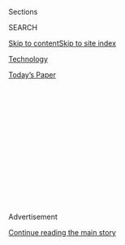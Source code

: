 <div id="app">

<div>

<div>

<div>

<div class="NYTAppHideMasthead css-1q2w90k e1suatyy0">

<div class="section css-ui9rw0 e1suatyy2">

<div class="css-eph4ug er09x8g0">

<div class="css-6n7j50">

</div>

<span class="css-1dv1kvn">Sections</span>

<div class="css-10488qs">

<span class="css-1dv1kvn">SEARCH</span>

</div>

[Skip to content](#site-content)[Skip to site
index](#site-index)

</div>

<div id="masthead-section-label" class="css-1wr3we4 eaxe0e00">

[Technology](https://www.nytimes.com/section/technology)

</div>

<div class="css-10698na e1huz5gh0">

</div>

</div>

<div id="masthead-bar-one" class="section hasLinks css-15hmgas e1csuq9d3">

<div class="css-uqyvli e1csuq9d0">

</div>

<div class="css-1uqjmks e1csuq9d1">

</div>

<div class="css-9e9ivx">

[](https://myaccount.nytimes.com/auth/login?response_type=cookie&client_id=vi)

</div>

<div class="css-1bvtpon e1csuq9d2">

[Today’s
Paper](https://www.nytimes.com/section/todayspaper)

</div>

</div>

</div>

</div>

<div data-aria-hidden="false">

<div id="site-content" data-role="main">

<div>

<div class="css-1aor85t" style="opacity:0.000000001;z-index:-1;visibility:hidden">

<div class="css-1hqnpie">

<div class="css-epjblv">

<span class="css-17xtcya">[Technology](/section/technology)</span><span class="css-x15j1o">|</span><span class="css-fwqvlz">TikTok
to Withdraw From Hong Kong as Tech Giants Halt Data
Requests</span>

</div>

<div class="css-k008qs">

<div class="css-1iwv8en">

<span class="css-18z7m18"></span>

<div>

</div>

</div>

<span class="css-1n6z4y">https://nyti.ms/2ZNP79m</span>

<div class="css-1705lsu">

<div class="css-4xjgmj">

<div class="css-4skfbu" data-role="toolbar" data-aria-label="Social Media Share buttons, Save button, and Comments Panel with current comment count" data-testid="share-tools">

  - 
  - 
  - 
  - 
    
    <div class="css-6n7j50">
    
    </div>

  - 

</div>

</div>

</div>

</div>

</div>

</div>

<div id="NYT_TOP_BANNER_REGION" class="css-13pd83m">

</div>

<div id="top-wrapper" class="css-1sy8kpn">

<div id="top-slug" class="css-l9onyx">

Advertisement

</div>

[Continue reading the main
story](#after-top)

<div class="ad top-wrapper" style="text-align:center;height:100%;display:block;min-height:250px">

<div id="top" class="place-ad" data-position="top" data-size-key="top">

</div>

</div>

<div id="after-top">

</div>

</div>

<div>

<div id="sponsor-wrapper" class="css-1hyfx7x">

<div id="sponsor-slug" class="css-19vbshk">

Supported by

</div>

[Continue reading the main
story](#after-sponsor)

<div id="sponsor" class="ad sponsor-wrapper" style="text-align:center;height:100%;display:block">

</div>

<div id="after-sponsor">

</div>

</div>

<div class="css-186x18t">

</div>

<div class="css-1vkm6nb ehdk2mb0">

# TikTok to Withdraw From Hong Kong as Tech Giants Halt Data Requests

</div>

Google, Facebook and Twitter said they were reviewing China’s punitive
new national security law for the city, a rare public questioning of
Chinese policy by major American tech companies.

<div class="css-79elbk" data-testid="photoviewer-wrapper">

<div class="css-z3e15g" data-testid="photoviewer-wrapper-hidden">

</div>

<div class="css-1a48zt4 ehw59r15" data-testid="photoviewer-children">

![<span class="css-16f3y1r e13ogyst0" data-aria-hidden="true">To avoid
slogans that are banned under China’s national security law, supporters
of arrested protesters raised blank paper outside a court in Hong Kong
last
week.</span><span class="css-cnj6d5 e1z0qqy90" itemprop="copyrightHolder"><span class="css-1ly73wi e1tej78p0">Credit...</span><span><span>Lam
Yik Fei for The New York
Times</span></span></span>](https://static01.nyt.com/images/2020/07/06/business/06hk-tech/merlin_174186102_b2707e58-d1fc-458c-88be-99a8b38b96c9-articleLarge.jpg?quality=75&auto=webp&disable=upscale)

</div>

</div>

<div class="css-18e8msd">

<div class="css-vp77d3 epjyd6m0">

<div class="css-hus3qt ey68jwv0" data-aria-hidden="true">

[![Paul
Mozur](https://static01.nyt.com/images/2018/10/15/multimedia/author-paul-mozur/author-paul-mozur-thumbLarge.png
"Paul Mozur")](https://www.nytimes.com/by/paul-mozur)

</div>

<div class="css-1baulvz">

By [<span class="css-1baulvz last-byline" itemprop="name">Paul
Mozur</span>](https://www.nytimes.com/by/paul-mozur)

</div>

</div>

  - 
    
    <div class="css-ld3wwf e16638kd2">
    
    July 6,
    2020
    
    </div>

  - 
    
    <div class="css-4xjgmj">
    
    <div class="css-d8bdto" data-role="toolbar" data-aria-label="Social Media Share buttons, Save button, and Comments Panel with current comment count" data-testid="share-tools">
    
      - 
      - 
      - 
      - 
        
        <div class="css-6n7j50">
        
        </div>
    
      - 
    
    </div>
    
    </div>

</div>

<div class="css-mdjrty">

[阅读简体中文版](https://cn.nytimes.com/technology/20200707/facebook-temporarily-stops-hong-kong-data-requests/ "Read in Simplified Chinese")[閱讀繁體中文版](https://cn.nytimes.com/technology/20200707/facebook-temporarily-stops-hong-kong-data-requests/zh-hant/ "Read in Traditional Chinese")

</div>

</div>

<div class="section meteredContent css-1r7ky0e" name="articleBody" itemprop="articleBody">

<div class="css-1fanzo5 StoryBodyCompanionColumn">

<div class="css-53u6y8">

Google, Facebook and Twitter said on Monday that they would temporarily
stop processing [Hong
Kong](https://www.nytimes.com/2020/07/20/world/asia/hong-kong-coronavirus.html)
government requests for user data as the companies reviewed a [sweeping
national security
law](https://www.nytimes.com/2020/06/30/world/asia/hong-kong-security-law-explain.html)
that has [chilled political
expression](https://www.nytimes.com/2020/07/01/world/hong-kong-security-law-fear.html?action=click&module=Top%20Stories&pgtype=Homepage)
in the city.

The companies said they were still assessing the law, which has already
been used [to arrest
people](https://www.nytimes.com/2020/07/01/world/asia/hong-kong-security-law-china.html?campaign_id=2&emc=edit_th_20200702&instance_id=19898&nl=todaysheadlines&regi_id=69893020&segment_id=32410&user_id=82de9857359202789a14fd0cdfbc6442)
who have called for Hong Kong independence. Facebook said its review
would include human rights considerations.

The surprising consensus from the rival American internet giants, which
each used similar language in each statement, was a rare public
questioning of Chinese policy. It was also a stark illustration of the
deep quandaries the companies face with the [sweeping, punitive
law](https://www.nytimes.com/2020/07/07/business/hong-kong-security-law-tech.html).

TikTok went even further than the American companies on Monday, saying
it would withdraw its app from stores in Hong Kong and make the app
inoperable to users there within a few days.

</div>

</div>

<div class="css-1fanzo5 StoryBodyCompanionColumn">

<div class="css-53u6y8">

The video app is owned by the Chinese internet giant ByteDance but is
not available in mainland China. TikTok has said that managers outside
China call the shots on key aspects of its business, including rules
about content.

Late Monday, Hong Kong released new rules that give the police powers to
take down internet posts and punish internet companies that do not
comply with data requests. The new rules explicitly give the authorities
the ability to jail employees at internet companies if the firms do not
comply with requests for user data. Because the new rules apply across
the world, they open up the prospect of tech companies having to choose
between releasing data on people writing from places like the United
States or face a six-month jail sentence for an employee.

The American companies did not say whether they would ultimately decide
to cooperate with parts of the law, just that they had temporarily
stopped fielding government requests as they decided. What they decide
and the ensuing legal challenges from Hong Kong’s government will most
likely chart a course for the future of internet freedoms in the city,
where the web has not been tightly censored as it has in mainland China.
Many fear the law could lead to suffocating new controls like those in
China, where Facebook, Twitter and Google are all blocked.

The companies have much to lose. Despite the blocks, Google, Facebook
and Twitter have large advertising businesses in the country.

“We are pausing the review of government requests for user data from
Hong Kong pending further assessment of the National Security Law,
including formal human rights due diligence and consultations with
international human rights experts,” Facebook wrote in a statement.

</div>

</div>

<div class="css-1fanzo5 StoryBodyCompanionColumn">

<div class="css-53u6y8">

“We believe freedom of expression is a fundamental human right and
support the right of people to express themselves without fear for their
safety or other repercussions,” the statement added. The suspension of
data reviews also applies to the messaging app WhatsApp, the company
said.

On Monday, a Google spokesman said the company had paused processing
data requests from the Hong Kong authorities on Wednesday, and Twitter
said it had also stopped processing the requests. Telegram, a messaging
app popular with Hong Kong’s protesters, said on Sunday that [it would
suspend](https://hongkongfp.com/2020/07/05/exclusive-telegram-to-temporarily-refuse-data-requests-from-hong-kong-courts-amid-security-law-terrorism-row/)the
provision of user data until a consensus was reached on the new law.
Telegram has offices in the Middle East and Europe.

Some people in Hong Kong reported being unable to download the TikTok
app on Tuesday.

The national security law, adopted in part to quash the antigovernment
demonstrations that have smoldered in Hong Kong for more than a year,
was introduced last week on the anniversary of the city’s return to
Chinese control. Though officials insist that the [sweeping and punitive
new
rules](https://www.nytimes.com/2020/07/02/world/asia/hong-kong-security-china.html)
will affect only a small number of offenders, [many
worry](https://www.nytimes.com/2020/07/05/world/asia/hong-kong-security-law.html)
that it will be used to widely curb dissent in Hong Kong, which, unlike
mainland China, continues to have an array of civil liberties.

Riva Sciuto, a Google spokeswoman, said, “Last Wednesday, when the law
took effect, we paused production on any new data requests from Hong
Kong authorities, and we’ll continue to review the details of the new
law.”

The law has already cast a pall over the city’s internet. Seeking safer
ways to communicate, legions have downloaded the encrypted messaging app
Signal, pushing it to the top of the list of app store downloads.
Others, fearing prosecution for speech crimes, have deleted online
posts, likes and even whole accounts.

The new rules announced by Hong Kong on Monday made clearer how the law
would apply to online discussion.

The government said that if an internet company failed to comply with a
court order to turn over data in cases related to national security, it
could be fined almost $13,000 and an employee could face six months in
prison. If a person is ordered to remove a post and he or she refuses,
that person can face a jail sentence of one year. A separate provision
also gave the police wide powers to order the deletion of internet posts
that threaten national security. How widely the rules will be enforced
remains unclear.

</div>

</div>

<div class="css-1fanzo5 StoryBodyCompanionColumn">

<div class="css-53u6y8">

The rules leave internet giants like Facebook in a tricky place. The
companies regularly provide user data to local law enforcement, yet the
vaguely written national security law has criminalized certain types of
political speech and branded some forms of vandalism terror crimes.

Going along with the law may be unpopular in the United States, where it
has received bipartisan condemnation. Yet, standing up against it could
raise the ire of Beijing, hurt companies’ bottom lines and put local
employees at risk.

Daisuke Wakabayashi contributed reporting from Oakland, Calif.; Mike
Isaac from San Francisco; and Raymond Zhong from Taipei, Taiwan.

</div>

</div>

</div>

<div>

</div>

<div>

</div>

<div>

</div>

<div>

<div id="bottom-wrapper" class="css-1ede5it">

<div id="bottom-slug" class="css-l9onyx">

Advertisement

</div>

[Continue reading the main
story](#after-bottom)

<div id="bottom" class="ad bottom-wrapper" style="text-align:center;height:100%;display:block;min-height:90px">

</div>

<div id="after-bottom">

</div>

</div>

</div>

</div>

</div>

## Site Index

<div>

</div>

## Site Information Navigation

  - [© <span>2020</span> <span>The New York Times
    Company</span>](https://help.nytimes.com/hc/en-us/articles/115014792127-Copyright-notice)

<!-- end list -->

  - [NYTCo](https://www.nytco.com/)
  - [Contact
    Us](https://help.nytimes.com/hc/en-us/articles/115015385887-Contact-Us)
  - [Work with us](https://www.nytco.com/careers/)
  - [Advertise](https://nytmediakit.com/)
  - [T Brand Studio](http://www.tbrandstudio.com/)
  - [Your Ad
    Choices](https://www.nytimes.com/privacy/cookie-policy#how-do-i-manage-trackers)
  - [Privacy](https://www.nytimes.com/privacy)
  - [Terms of
    Service](https://help.nytimes.com/hc/en-us/articles/115014893428-Terms-of-service)
  - [Terms of
    Sale](https://help.nytimes.com/hc/en-us/articles/115014893968-Terms-of-sale)
  - [Site
    Map](https://spiderbites.nytimes.com)
  - [Help](https://help.nytimes.com/hc/en-us)
  - [Subscriptions](https://www.nytimes.com/subscription?campaignId=37WXW)

</div>

</div>

</div>

</div>
